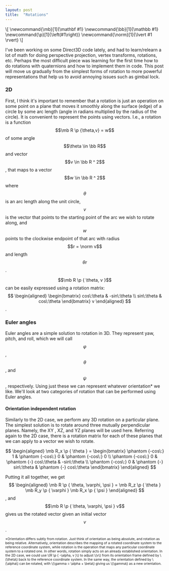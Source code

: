 ```yaml
---
layout: post
title:  "Rotations"
---
```


\\[
    \newcommand{\mb}[1]{\mathbf #1}
    \newcommand{\bb}[1]{\mathbb #1}
    \newcommand{\p}[1]{\left(#1\right)}
    \newcommand{\norm}[1]{\lvert #1 \rvert}
\\]

I've been working on some Direct3D code lately, and had to learn/relearn a lot of math for doing perspective projection, vertex transforms, rotations, etc. Perhaps the most difficult piece was learning for the first time how to do rotations with quaternions and how to implement them in code. This post will move us gradually from the simplest forms of rotation to more powerful representations that help us to avoid annoying issues such as gimbal lock.

### 2D
First, I think it's important to remember that a rotation is just an operation on some point on a plane that moves it smoothly along the surface (edge) of a circle by some arc length (angle in radians multiplied by the radius of the circle). It is convenient to represent the points using vectors. I.e., a rotation is a function $$\mb R \p {\theta,v} = w$$ of some angle $$\theta \in \bb R$$ and vector $$v \in \bb R ^ 2$$, that maps to a vector $$w \in \bb R ^ 2$$ where $$\theta$$ is an arc length along the unit circle, $$v$$ is the vector that points to the starting point of the arc we wish to rotate along, and $$w$$ points to the clockwise endpoint of that arc with radius $$r = \norm v$$ and length $$\theta r$$.

<div align="center">
    <script type="text/tikz">
        \begin{tikzpicture}
            \draw[step=3, gray, very thin] (-5, -5) grid (5, 5);
            \draw[thick,<->] (-5, 0) -- (5, 0);
            \draw[thick,<->] (0, -5) -- (0, 5);
            \draw (0, 0) circle (3);
            \draw[fill=black] (0, 0) circle (0.1);
            \draw[thick, ->] (0, 0) -- (30:3) node[pos = 0.5, above] { $v$ };
            \draw[thick, ->] (0, 0) -- (130:3) node[pos = 0.5, above] { $w$ };
            \draw (30:0.5) arc (30:130:0.5) node[pos = 0.5, above right] { $\theta$ };
        \end{tikzpicture}
    </script>
</div>

$$\mb R \p { \theta, v }$$ can be easily expressed using a rotation matrix:
$$
    \begin{aligned}
        \begin{bmatrix}
            cos\:\theta & -sin\:\theta \\ sin\:\theta & cos\:\theta
        \end{bmatrix} v
    \end{aligned}
$$.

### Euler angles
Euler angles are a simple solution to rotation in 3D. They represent yaw, pitch, and roll, which we will call $$\varphi$$, $$\theta$$, and $$\psi$$, respectively. Using just these we can represent whatever orientation* we like. We'll look at two categories of rotation that can be performed using Euler angles.

#### Orientation independent rotation
Similarly to the 2D case, we perform any 3D rotation on a particular plane. The simplest solution is to rotate around three mutually perpendicular planes. Namely, the XY , XZ, and YZ planes will be used here. Referring again to the 2D case, there is a rotation matrix for each of these planes that we can apply to a vector we wish to rotate.

$$
    \begin{aligned}
        \mb R_x \p { \theta } =
        \begin{bmatrix}
            \phantom {-cos\:} 1 & \phantom {-cos\:} 0 & \phantom {-cos\:} 0 \\
            \phantom {-cos\:} 0 & \phantom {-} cos\:\theta & -sin\:\theta \\
            \phantom {-cos\:} 0 & \phantom {-} sin\:\theta & \phantom {-} cos\:\theta
        \end{bmatrix}
    \end{aligned}
$$

Putting it all together, we get
$$
    \begin{aligned}
        \mb R \p { \theta, \varphi, \psi }
        = \mb R_z \p { \theta } \mb R_y \p { \varphi } \mb R_x \p { \psi }
    \end{aligned}
$$, 
and $$\mb R \p { \theta, \varphi, \psi } v$$ gives us the rotated vector given an initial vector $$v$$.

<style>
    .smallmath {
        font-size: 75%;
    }
</style>
<div class="smallmath">
    *Orientation differs subtly from rotation. Just think of orientation as being absolute, and rotation as being relative. Alternatively, orientation describes the mapping of a rotated coordinate system to the reference coordinate system, while rotation is the operation that maps any particular coordinate system to a rotated one. In other words, rotation simply acts on an already established orientation. In the 2D case, we could use \(R \p { -\alpha, v }\) to adjust \(v\) from its orientation frame defined by \(\theta\) back to the reference coordinate system. In the same way, the orientation defined by \(\alpha\) can be rotated, with \(\gamma = \alpha + \beta\) giving us \(\gamma\) as a new orientation.
</div>

<div id="euler" align="center">
</div>

<script type="module" src="/assets/js/euler.js"></script>